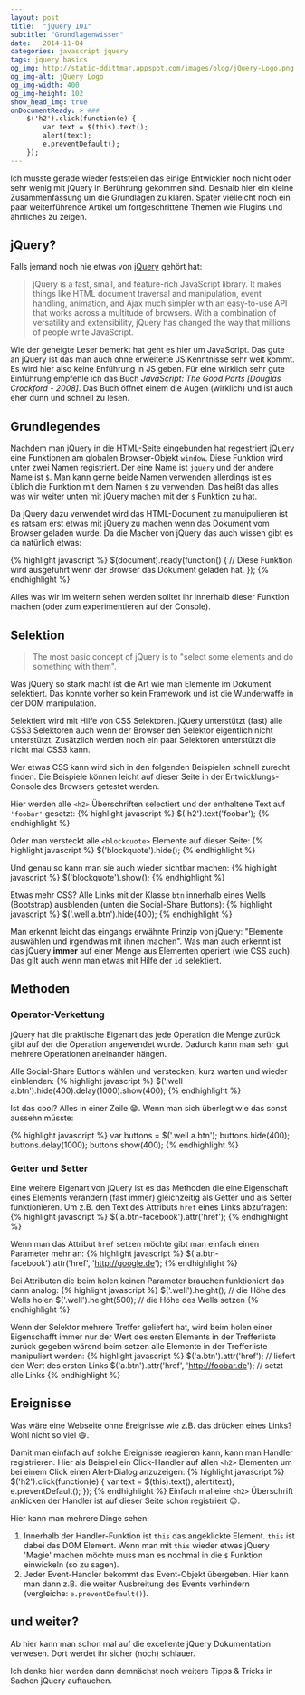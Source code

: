 ```yaml
---
layout: post
title:  "jQuery 101"
subtitle: "Grundlagenwissen"
date:   2014-11-04
categories: javascript jquery
tags: jquery basics
og_img: http://static-ddittmar.appspot.com/images/blog/jQuery-Logo.png
og_img-alt: jQuery Logo
og_img-width: 400
og_img-height: 102
show_head_img: true
onDocumentReady: > ###
    $('h2').click(function(e) {
        var text = $(this).text();
        alert(text);
        e.preventDefault();
    });
---
```

Ich musste gerade wieder feststellen das einige Entwickler noch nicht oder sehr wenig mit jQuery in Berührung gekommen sind. Deshalb hier ein kleine Zusammenfassung um die Grundlagen zu klären. Später vielleicht noch ein paar weiterführende Artikel um fortgeschrittene Themen wie Plugins und ähnliches zu zeigen.

## jQuery?

Falls jemand noch nie etwas von [jQuery](http://jquery.com/) gehört hat:

> jQuery is a fast, small, and feature-rich JavaScript library. It makes things like HTML document traversal and manipulation, event handling, animation, and Ajax much simpler with an easy-to-use API that works across a multitude of browsers. With a combination of versatility and extensibility, jQuery has changed the way that millions of people write JavaScript.

Wie der geneigte Leser bemerkt hat geht es hier um JavaScript. Das gute an jQuery ist das man auch ohne erweiterte JS Kenntnisse sehr weit kommt. Es wird hier also keine Enführung in JS geben. Für eine wirklich sehr gute Einführung empfehle ich das Buch *JavaScript: The Good Parts [Douglas Crockford - 2008]*. Das Buch öffnet einem die Augen (wirklich) und ist auch eher dünn und schnell zu lesen.

## Grundlegendes

Nachdem man jQuery in die HTML-Seite eingebunden hat regestriert jQuery eine Funktionen am globalen Browser-Objekt `window`. Diese Funktion wird unter zwei Namen registriert. Der eine Name ist `jquery` und der andere Name ist `$`. Man kann gerne beide Namen verwenden allerdings ist es üblich die Funktion mit dem Namen `$` zu verwenden. Das heißt das alles was wir weiter unten mit jQuery machen mit der `$` Funktion zu hat.

Da jQuery dazu verwendet wird das HTML-Document zu manuipulieren ist es ratsam erst etwas mit jQuery zu machen wenn das Dokument vom Browser geladen wurde. Da die Macher von jQuery das auch wissen gibt es da natürlich etwas:

{% highlight javascript %}
$(document).ready(function() {
    // Diese Funktion wird ausgeführt wenn der Browser das Dokument geladen hat.
});
{% endhighlight %}

Alles was wir im weitern sehen werden solltet ihr innerhalb dieser Funktion machen (oder zum experimentieren auf der Console).

## Selektion

> The most basic concept of jQuery is to "select some elements and do something with them".

Was jQuery so stark macht ist die Art wie man Elemente im Dokument selektiert. Das konnte vorher so kein Framework und ist die Wunderwaffe in der DOM manipulation.

Selektiert wird mit Hilfe von CSS Selektoren. jQuery unterstützt (fast) alle CSS3 Selektoren auch wenn der Browser den Selektor eigentlich nicht unterstützt. Zusätzlich werden noch ein paar Selektoren unterstützt die nicht mal CSS3 kann.

Wer etwas CSS kann wird sich in den folgenden Beispielen schnell zurecht finden. Die Beispiele können leicht auf dieser Seite in der Entwicklungs-Console des Browsers getestet werden.

Hier werden alle `<h2>` Überschriften selectiert und der enthaltene Text auf `'foobar'` gesetzt:
{% highlight javascript %}
$('h2').text('foobar');
{% endhighlight %}

Oder man versteckt alle `<blockquote>` Elemente auf dieser Seite:
{% highlight javascript %}
$('blockquote').hide();
{% endhighlight %}

Und genau so kann man sie auch wieder sichtbar machen:
{% highlight javascript %}
$('blockquote').show();
{% endhighlight %}

Etwas mehr CSS? Alle Links mit der Klasse `btn` innerhalb eines Wells (Bootstrap) ausblenden (unten die Social-Share Buttons):
{% highlight javascript %}
$('.well a.btn').hide(400);
{% endhighlight %}

Man erkennt leicht das eingangs erwähnte Prinzip von jQuery: "Elemente auswählen und irgendwas mit ihnen machen". Was man auch erkennt ist das jQuery **immer** auf einer Menge aus Elementen operiert (wie CSS auch). Das gilt auch wenn man etwas mit Hilfe der `id` selektiert.

## Methoden

### Operator-Verkettung

jQuery hat die praktische Eigenart das jede Operation die Menge zurück gibt auf der die Operation angewendet wurde. Dadurch kann man sehr gut mehrere Operationen aneinander hängen.

Alle Social-Share Buttons wählen und verstecken; kurz warten und wieder einblenden:
{% highlight javascript %}
$('.well a.btn').hide(400).delay(1000).show(400);
{% endhighlight %}

Ist das cool? Alles in einer Zeile :grin:. Wenn man sich überlegt wie das sonst aussehn müsste:

{% highlight javascript %}
var buttons = $('.well a.btn');
buttons.hide(400);
buttons.delay(1000);
buttons.show(400);
{% endhighlight %}

### Getter und Setter

Eine weitere Eigenart von jQuery ist es das Methoden die eine Eigenschaft eines Elements verändern (fast immer) gleichzeitig als Getter und als Setter funktionieren. Um z.B. den Text des Attributs `href` eines Links abzufragen:
{% highlight javascript %}
$('a.btn-facebook').attr('href');
{% endhighlight %}

Wenn man das Attribut `href` setzen möchte gibt man einfach einen Parameter mehr an:
{% highlight javascript %}
$('a.btn-facebook').attr('href', 'http://google.de');
{% endhighlight %}

Bei Attributen die beim holen keinen Parameter brauchen funktioniert das dann analog:
{% highlight javascript %}
$('.well').height(); // die Höhe des Wells holen
$('.well').height(500); // die Höhe des Wells setzen
{% endhighlight %}

Wenn der Selektor mehrere Treffer geliefert hat, wird beim holen einer Eigenschafft immer nur der Wert des ersten Elements in der Trefferliste zurück gegeben wärend beim setzen alle Elemente in der Trefferliste manipuliert werden:
{% highlight javascript %}
$('a.btn').attr('href'); // liefert den Wert des ersten Links
$('a.btn').attr('href', 'http://foobar.de'); // setzt alle Links
{% endhighlight %}

## Ereignisse

Was wäre eine Webseite ohne Ereignisse wie z.B. das drücken eines Links? Wohl nicht so viel :smile:.

Damit man einfach auf solche Ereignisse reagieren kann, kann man Handler registrieren. Hier als Beispiel ein Click-Handler auf allen `<h2>` Elementen um bei einem Click einen Alert-Dialog anzuzeigen:
{% highlight javascript %}
$('h2').click(function(e) {
    var text = $(this).text();
    alert(text);
    e.preventDefault();
});
{% endhighlight %}
Einfach mal eine `<h2>` Überschrift anklicken der Handler ist auf dieser Seite schon registriert :wink:.

Hier kann man mehrere Dinge sehen:

1. Innerhalb der Handler-Funktion ist `this` das angeklickte Element. `this` ist dabei das DOM Element. Wenn man mit `this` wieder etwas jQuery 'Magie' machen möchte muss man es nochmal in die `$` Funktion einwickeln (so zu sagen).
2. Jeder Event-Handler bekommt das Event-Objekt übergeben. Hier kann man dann z.B. die weiter Ausbreitung des Events verhindern (vergleiche: `e.preventDefault()`).

## und weiter?

Ab hier kann man schon mal auf die excellente jQuery Dokumentation verwesen. Dort werdet ihr sicher (noch) schlauer.

Ich denke hier werden dann demnächst noch weitere Tipps & Tricks in Sachen jQuery auftauchen.

